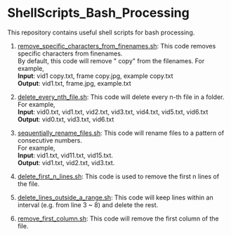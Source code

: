 # ShellScripts_Bash_Processing
This repository contains useful shell scripts for bash processing. 

   1. [remove_specific_characters_from_finenames.sh](https://github.com/BumbleBee0819/ShellScripts_Bash_Processing/blob/master/remove_specific_characters_from_finenames.sh): This code removes specific characters from finenames.<br />
   By default, this code will remove " copy" from the filenames. For example, <br />
   **Input**: vid1 copy.txt, frame copy.jpg, example copy.txt<br />
   **Output**: vid1.txt, frame.jpg, example.txt<br />
   
   2. [delete_every_nth_file.sh](https://github.com/BumbleBee0819/ShellScripts_Bash_Processing/blob/master/delete_every_nth_file.sh): This code will delete every n-th file in a folder.<br />
   For example,<br />
   **Input**: vid0.txt, vid1.txt, vid2.txt, vid3.txt, vid4.txt, vid5.txt, vid6.txt<br />
   **Output**: vid0.txt, vid3.txt, vid6.txt<br />
   
   3. [sequentially_rename_files.sh](https://github.com/BumbleBee0819/ShellScripts_Bash_Processing/blob/master/sequentially_rename_files.sh): This code will rename files to a pattern of consecutive numbers.<br />
   For example, <br />
   **Input**: vid1.txt, vid11.txt, vid15.txt.<br />
   **Output**: vid1.txt, vid2.txt, vid3.txt.<br />
   
   4. [delete_first_n_lines.sh](https://github.com/BumbleBee0819/ShellScripts_Bash_Processing/blob/master/delete_first_n_lines.sh): This code is used to remove the first n lines of the file.<br />
   
   5. [delete_lines_outside_a_range.sh](https://github.com/BumbleBee0819/ShellScripts_Bash_Processing/blob/master/delete_lines_outside_a_range.sh): This code will keep lines within an interval (e.g. from line 3 ~ 8) and delete the rest.<br />
   6. [remove_first_column.sh](https://github.com/BumbleBee0819/ShellScripts_Bash_Processing/blob/master/remove_first_column.sh): This code will remove the first column of the file.<br />
